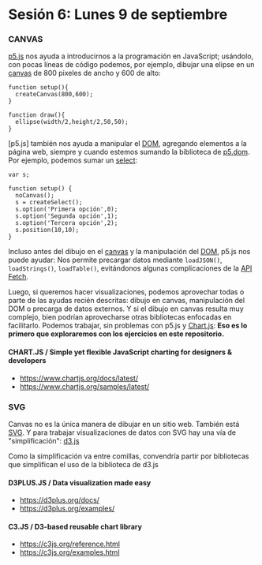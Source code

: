 # Sesión 6: Lunes 9 de septiembre

### CANVAS

[p5.js](https://p5js.org/es/reference/) nos ayuda a introducirnos a la programación en JavaScript; usándolo, con pocas líneas de código podemos, por ejemplo, dibujar una elipse en un [canvas](https://developer.mozilla.org/es/docs/Web/Guide/HTML/Canvas_tutorial) de 800 pixeles de ancho y 600 de alto:

```
function setup(){
  createCanvas(800,600);
}

function draw(){
  ellipse(width/2,height/2,50,50);
}
``` 

[p5.js] también nos ayuda a manipular el [DOM](https://developer.mozilla.org/es/docs/DOM), agregando elementos a la página web, siempre y cuando estemos sumando la biblioteca de [p5.dom](https://p5js.org/es/reference/#/libraries/p5.dom). Por ejemplo, podemos sumar un [select](https://www.w3schools.com/tags/tag_select.asp):

```
var s;

function setup() {
  noCanvas();
  s = createSelect();
  s.option('Primera opción',0);
  s.option('Segunda opción',1);
  s.option('Tercera opción',2);
  s.position(10,10);
}
``` 

Incluso antes del dibujo en el [canvas](https://developer.mozilla.org/es/docs/Web/Guide/HTML/Canvas_tutorial) y la manipulación del [DOM](https://developer.mozilla.org/es/docs/DOM), p5.js nos puede ayudar: Nos permite precargar datos mediante `loadJSON()`, `loadStrings()`, `loadTable()`, evitándonos algunas complicaciones de la [API Fetch](https://developer.mozilla.org/es/docs/Web/API/Fetch_API/Utilizando_Fetch).

Luego, si queremos hacer visualizaciones, podemos aprovechar todas o parte de las ayudas recién descritas: dibujo en canvas, manipulación del DOM o precarga de datos externos. Y si el dibujo en canvas resulta muy complejo, bien podrían aprovecharse otras bibliotecas enfocadas en facilitarlo. Podemos trabajar, sin problemas con p5.js y [Chart.js](https://www.chartjs.org/): **Eso es lo primero que exploraremos con los ejercicios en este repositorio.** 

#### CHART.JS / Simple yet flexible JavaScript charting for designers & developers

- https://www.chartjs.org/docs/latest/
- https://www.chartjs.org/samples/latest/


### SVG

Canvas no es la única manera de dibujar en un sitio web. También está [SVG](https://developer.mozilla.org/es/docs/Web/SVG). Y para trabajar visualizaciones de datos con SVG hay una vía de "simplificación": [d3.js](https://d3js.org/)

Como la simplificación va entre comillas, convendría partir por bibliotecas que simplifican el uso de la biblioteca de d3.js

#### D3PLUS.JS / Data visualization made easy
- https://d3plus.org/docs/
- https://d3plus.org/examples/

#### C3.JS / D3-based reusable chart library
- https://c3js.org/reference.html
- https://c3js.org/examples.html
